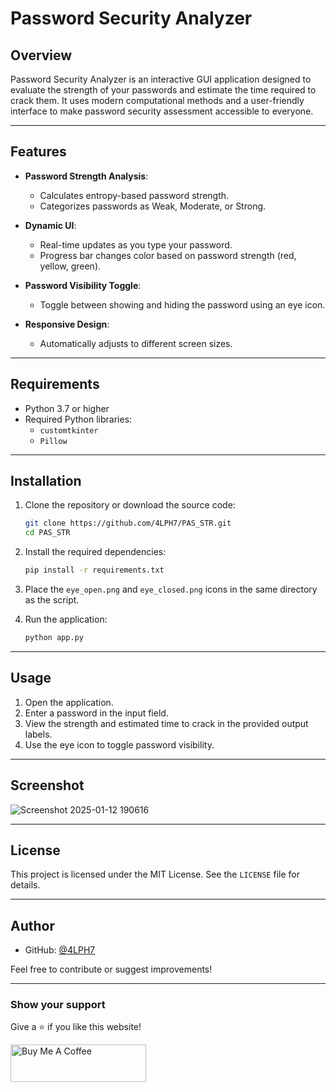 # Password Security Analyzer

## Overview
Password Security Analyzer is an interactive GUI application designed to evaluate the strength of your passwords and estimate the time required to crack them. It uses modern computational methods and a user-friendly interface to make password security assessment accessible to everyone.

---

## Features

- **Password Strength Analysis**:
  - Calculates entropy-based password strength.
  - Categorizes passwords as Weak, Moderate, or Strong.

- **Dynamic UI**:
  - Real-time updates as you type your password.
  - Progress bar changes color based on password strength (red, yellow, green).

- **Password Visibility Toggle**:
  - Toggle between showing and hiding the password using an eye icon.

- **Responsive Design**:
  - Automatically adjusts to different screen sizes.

---

## Requirements

- Python 3.7 or higher
- Required Python libraries:
  - `customtkinter`
  - `Pillow`

---

## Installation

1. Clone the repository or download the source code:
   ```bash
   git clone https://github.com/4LPH7/PAS_STR.git
   cd PAS_STR
   ```

2. Install the required dependencies:
   ```bash
   pip install -r requirements.txt
   ```

3. Place the `eye_open.png` and `eye_closed.png` icons in the same directory as the script.

4. Run the application:
   ```bash
   python app.py
   ```

---

## Usage

1. Open the application.
2. Enter a password in the input field.
3. View the strength and estimated time to crack in the provided output labels.
4. Use the eye icon to toggle password visibility.

---
## Screenshot

![Screenshot 2025-01-12 190616](https://github.com/user-attachments/assets/5d6968fd-130d-4196-b3bb-cdbd78b9e5db)

---

## License

This project is licensed under the MIT License. See the `LICENSE` file for details.


---

## Author

- GitHub: [@4LPH7](https://github.com/4LPH7)

Feel free to contribute or suggest improvements!

---
### Show your support

Give a ⭐ if you like this website!

<a href="https://buymeacoffee.com/arulartadg" target="_blank"><img src="https://cdn.buymeacoffee.com/buttons/v2/default-violet.png" alt="Buy Me A Coffee" height= "60px" width= "217px" ></a>

